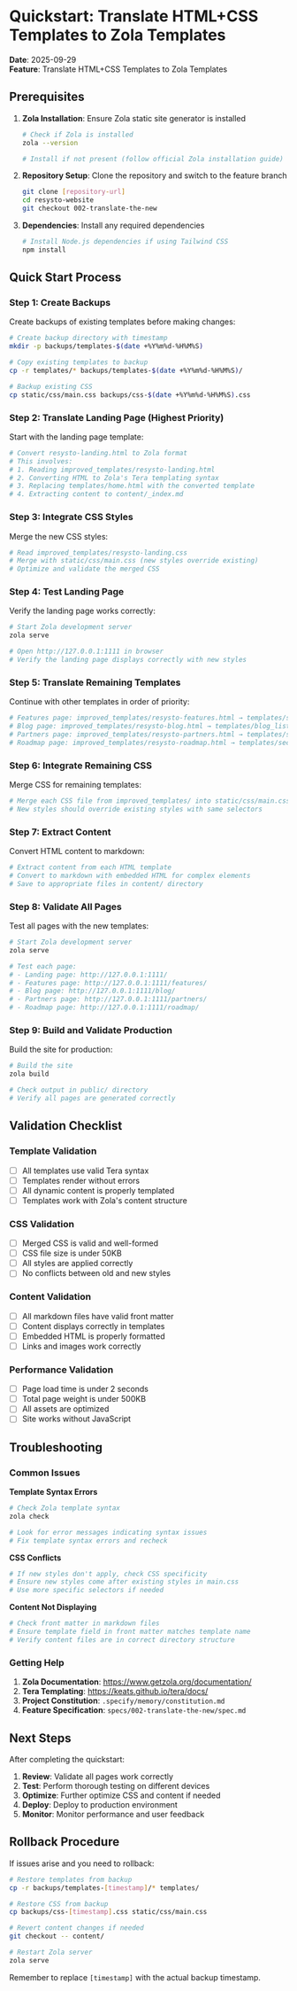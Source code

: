 # Quickstart: Translate HTML+CSS Templates to Zola Templates

**Date**: 2025-09-29  
**Feature**: Translate HTML+CSS Templates to Zola Templates

## Prerequisites

1. **Zola Installation**: Ensure Zola static site generator is installed
   ```bash
   # Check if Zola is installed
   zola --version
   
   # Install if not present (follow official Zola installation guide)
   ```

2. **Repository Setup**: Clone the repository and switch to the feature branch
   ```bash
   git clone [repository-url]
   cd resysto-website
   git checkout 002-translate-the-new
   ```

3. **Dependencies**: Install any required dependencies
   ```bash
   # Install Node.js dependencies if using Tailwind CSS
   npm install
   ```

## Quick Start Process

### Step 1: Create Backups
Create backups of existing templates before making changes:
```bash
# Create backup directory with timestamp
mkdir -p backups/templates-$(date +%Y%m%d-%H%M%S)

# Copy existing templates to backup
cp -r templates/* backups/templates-$(date +%Y%m%d-%H%M%S)/

# Backup existing CSS
cp static/css/main.css backups/css-$(date +%Y%m%d-%H%M%S).css
```

### Step 2: Translate Landing Page (Highest Priority)
Start with the landing page template:
```bash
# Convert resysto-landing.html to Zola format
# This involves:
# 1. Reading improved_templates/resysto-landing.html
# 2. Converting HTML to Zola's Tera templating syntax
# 3. Replacing templates/home.html with the converted template
# 4. Extracting content to content/_index.md
```

### Step 3: Integrate CSS Styles
Merge the new CSS styles:
```bash
# Read improved_templates/resysto-landing.css
# Merge with static/css/main.css (new styles override existing)
# Optimize and validate the merged CSS
```

### Step 4: Test Landing Page
Verify the landing page works correctly:
```bash
# Start Zola development server
zola serve

# Open http://127.0.0.1:1111 in browser
# Verify the landing page displays correctly with new styles
```

### Step 5: Translate Remaining Templates
Continue with other templates in order of priority:
```bash
# Features page: improved_templates/resysto-features.html → templates/section.html
# Blog page: improved_templates/resysto-blog.html → templates/blog_list.html
# Partners page: improved_templates/resysto-partners.html → templates/section.html
# Roadmap page: improved_templates/resysto-roadmap.html → templates/section.html
```

### Step 6: Integrate Remaining CSS
Merge CSS for remaining templates:
```bash
# Merge each CSS file from improved_templates/ into static/css/main.css
# New styles should override existing styles with same selectors
```

### Step 7: Extract Content
Convert HTML content to markdown:
```bash
# Extract content from each HTML template
# Convert to markdown with embedded HTML for complex elements
# Save to appropriate files in content/ directory
```

### Step 8: Validate All Pages
Test all pages with the new templates:
```bash
# Start Zola development server
zola serve

# Test each page:
# - Landing page: http://127.0.0.1:1111/
# - Features page: http://127.0.0.1:1111/features/
# - Blog page: http://127.0.0.1:1111/blog/
# - Partners page: http://127.0.0.1:1111/partners/
# - Roadmap page: http://127.0.0.1:1111/roadmap/
```

### Step 9: Build and Validate Production
Build the site for production:
```bash
# Build the site
zola build

# Check output in public/ directory
# Verify all pages are generated correctly
```

## Validation Checklist

### Template Validation
- [ ] All templates use valid Tera syntax
- [ ] Templates render without errors
- [ ] All dynamic content is properly templated
- [ ] Templates work with Zola's content structure

### CSS Validation
- [ ] Merged CSS is valid and well-formed
- [ ] CSS file size is under 50KB
- [ ] All styles are applied correctly
- [ ] No conflicts between old and new styles

### Content Validation
- [ ] All markdown files have valid front matter
- [ ] Content displays correctly in templates
- [ ] Embedded HTML is properly formatted
- [ ] Links and images work correctly

### Performance Validation
- [ ] Page load time is under 2 seconds
- [ ] Total page weight is under 500KB
- [ ] All assets are optimized
- [ ] Site works without JavaScript

## Troubleshooting

### Common Issues

**Template Syntax Errors**
```bash
# Check Zola template syntax
zola check

# Look for error messages indicating syntax issues
# Fix template syntax errors and recheck
```

**CSS Conflicts**
```bash
# If new styles don't apply, check CSS specificity
# Ensure new styles come after existing styles in main.css
# Use more specific selectors if needed
```

**Content Not Displaying**
```bash
# Check front matter in markdown files
# Ensure template field in front matter matches template name
# Verify content files are in correct directory structure
```

### Getting Help

1. **Zola Documentation**: https://www.getzola.org/documentation/
2. **Tera Templating**: https://keats.github.io/tera/docs/
3. **Project Constitution**: `.specify/memory/constitution.md`
4. **Feature Specification**: `specs/002-translate-the-new/spec.md`

## Next Steps

After completing the quickstart:

1. **Review**: Validate all pages work correctly
2. **Test**: Perform thorough testing on different devices
3. **Optimize**: Further optimize CSS and content if needed
4. **Deploy**: Deploy to production environment
5. **Monitor**: Monitor performance and user feedback

## Rollback Procedure

If issues arise and you need to rollback:

```bash
# Restore templates from backup
cp -r backups/templates-[timestamp]/* templates/

# Restore CSS from backup
cp backups/css-[timestamp].css static/css/main.css

# Revert content changes if needed
git checkout -- content/

# Restart Zola server
zola serve
```

Remember to replace `[timestamp]` with the actual backup timestamp.

